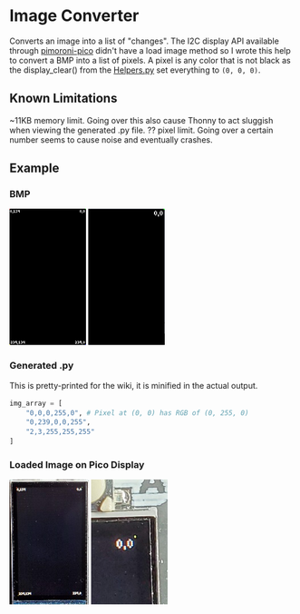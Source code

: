 # Image Converter
Converts an image into a list of "changes". The I2C display API available through [pimoroni-pico](https://github.com/pimoroni/pimoroni-pico/tree/main/micropython/modules/pico_display) didn't have a load image method so I wrote this help to convert a BMP into a list of pixels. A pixel is any color that is not black as the display_clear() from the [Helpers.py](/helpers.py) set everything to `(0, 0, 0)`.

## Known Limitations
~11KB memory limit. Going over this also cause Thonny to act sluggish when viewing the generated .py file.
?? pixel limit. Going over a certain number seems to cause noise and eventually crashes.

## Example

### BMP

![Screenshot](/desktop/screen.bmp)
![Screenshot](/desktop/screen_2.bmp)

### Generated .py
This is pretty-printed for the wiki, it is minified in the actual output. 
```python
img_array = [
    "0,0,0,255,0", # Pixel at (0, 0) has RGB of (0, 255, 0)
    "0,239,0,0,255",
    "2,3,255,255,255"
]
```

### Loaded Image on Pico Display
![Screenshot](/desktop/screen.jpg)
![Screenshot](/desktop/screen_2.jpg)
